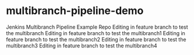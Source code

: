 # multibranch-pipeline-demo
Jenkins Multibranch Pipeline Example Repo
Editing in feature branch to test the multibranch
Editing in feature branch to test the multibranch1
Editing in feature branch to test the multibranch2
Editing in feature branch to test the multibranch3
Editing in feature branch to test the multibranch4
